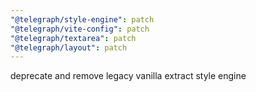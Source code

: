 ```yaml
---
"@telegraph/style-engine": patch
"@telegraph/vite-config": patch
"@telegraph/textarea": patch
"@telegraph/layout": patch
---
```


deprecate and remove legacy vanilla extract style engine
